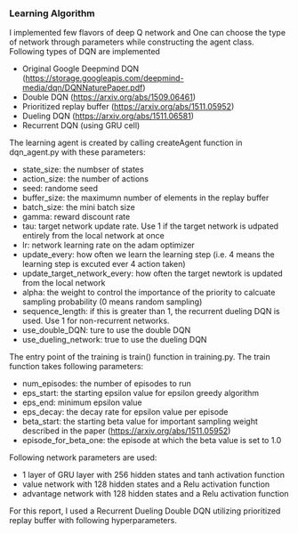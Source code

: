 ### Learning Algorithm
I implemented few flavors of deep Q network and One can choose the type of network through parameters while constructing the agent class. Following types of DQN are implemented
- Original Google Deepmind DQN (https://storage.googleapis.com/deepmind-media/dqn/DQNNaturePaper.pdf)
- Double DQN (https://arxiv.org/abs/1509.06461)
- Prioritized replay buffer (https://arxiv.org/abs/1511.05952)
- Dueling DQN (https://arxiv.org/abs/1511.06581)
- Recurrent DQN (using GRU cell)

The learning agent is created by calling createAgent function in dqn_agent.py with these parameters:
- state_size: the numbser of states
- action_size: the number of actions
- seed: randome seed
- buffer_size: the maximumn number of elements in the replay buffer
- batch_size: the mini batch size
- gamma: reward discount rate
- tau: target network update rate. Use 1 if the target network is udpated entirely from the local network at once
- lr: network learning rate on the adam optimizer
- update_every: how often we learn the learning step (i.e. 4 means the learning step is excuted ever 4 action taken)
- update_target_network_every: how often the target newtork is updated from the local network 
- alpha: the weight to control the importance of the priority to calcuate sampling probability (0 means random sampling)
- sequence_length: if this is greater than 1, the recurrent dueling DQN is used. Use 1 for non-recurrent networks.
- use_double_DQN: ture to use the double DQN
- use_dueling_network: true to use the dueling DQN

The entry point of the training is train() function in training.py. The train function takes following parameters:
- num_episodes: the number of episodes to run
- eps_start: the starting epsilon value for epsilon greedy algorithm
- eps_end: minimum epsilon value
- eps_decay: the decay rate for epsilon value per episode
- beta_start: the starting beta value for important sampling weight described in the paper (https://arxiv.org/abs/1511.05952)
- episode_for_beta_one: the episode at which the beta value is set to 1.0

Following network parameters are used:
- 1 layer of GRU layer with 256 hidden states and tanh activation function
- value network with 128 hidden states and a Relu activation function
- advantage network with 128 hidden states and a Relu activation function

For this report, I used a Recurrent Dueling Double DQN utilizing prioritized replay buffer with following hyperparameters.
